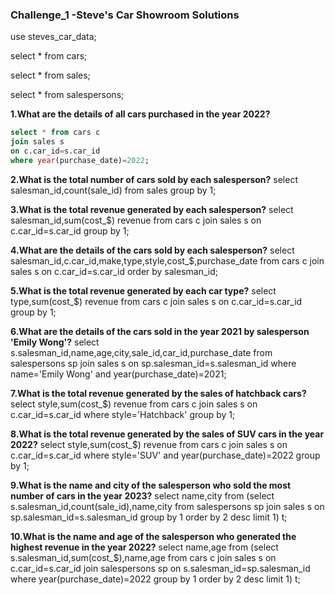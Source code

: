 ### Challenge_1 -Steve's Car Showroom Solutions

use steves_car_data;

select * from cars;

select * from sales;

select * from salespersons;

**1.What are the details of all cars purchased in the year 2022?**
```sql
select * from cars c
join sales s
on c.car_id=s.car_id
where year(purchase_date)=2022;
```

**2.What is the total number of cars sold by each salesperson?**
select salesman_id,count(sale_id) 
from sales
group by 1;

**3.What is the total revenue generated by each salesperson?**
select salesman_id,sum(cost_$) revenue from cars c
join sales s
on c.car_id=s.car_id
group by 1;

**4.What are the details of the cars sold by each salesperson?**
select salesman_id,c.car_id,make,type,style,cost_$,purchase_date from cars c
join sales s
on c.car_id=s.car_id
order by salesman_id;

**5.What is the total revenue generated by each car type?**
select type,sum(cost_$) revenue from cars c
join sales s
on c.car_id=s.car_id
group by 1;

**6.What are the details of the cars sold in the year 2021 by salesperson 'Emily Wong'?**
select s.salesman_id,name,age,city,sale_id,car_id,purchase_date from salespersons sp
join sales s
on sp.salesman_id=s.salesman_id
where name='Emily Wong' and year(purchase_date)=2021;

**7.What is the total revenue generated by the sales of hatchback cars?**
select style,sum(cost_$) revenue from cars c
join sales s
on c.car_id=s.car_id
where style='Hatchback'
group by 1;

**8.What is the total revenue generated by the sales of SUV cars in the year 2022?**
select style,sum(cost_$) revenue from cars c
join sales s
on c.car_id=s.car_id
where style='SUV' and year(purchase_date)=2022
group by 1;

**9.What is the name and city of the salesperson who sold the most number of cars in the year 2023?**
select name,city from
(select s.salesman_id,count(sale_id),name,city from salespersons sp
join sales s
on sp.salesman_id=s.salesman_id
group by 1
order by 2 desc
limit 1) t;

**10.What is the name and age of the salesperson who generated the highest revenue in the year 2022?**
select name,age from 
(select s.salesman_id,sum(cost_$),name,age from cars c
join sales s
on c.car_id=s.car_id
join salespersons sp
on s.salesman_id=sp.salesman_id
where year(purchase_date)=2022
group by 1
order by 2 desc
limit 1) t;

